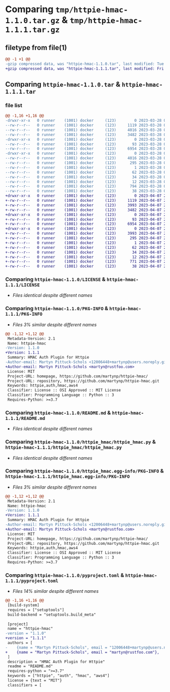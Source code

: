 # Comparing `tmp/httpie-hmac-1.1.0.tar.gz` & `tmp/httpie-hmac-1.1.1.tar.gz`

## filetype from file(1)

```diff
@@ -1 +1 @@
-gzip compressed data, was "httpie-hmac-1.1.0.tar", last modified: Tue Mar 28 05:30:38 2023, max compression
+gzip compressed data, was "httpie-hmac-1.1.1.tar", last modified: Fri Apr  7 20:46:39 2023, max compression
```

## Comparing `httpie-hmac-1.1.0.tar` & `httpie-hmac-1.1.1.tar`

### file list

```diff
@@ -1,16 +1,16 @@
-drwxr-xr-x   0 runner    (1001) docker     (123)        0 2023-03-28 05:30:38.562412 httpie-hmac-1.1.0/
--rw-r--r--   0 runner    (1001) docker     (123)     1119 2023-03-28 05:30:29.000000 httpie-hmac-1.1.0/LICENSE
--rw-r--r--   0 runner    (1001) docker     (123)     4016 2023-03-28 05:30:38.562412 httpie-hmac-1.1.0/PKG-INFO
--rw-r--r--   0 runner    (1001) docker     (123)     3482 2023-03-28 05:30:29.000000 httpie-hmac-1.1.0/README.md
-drwxr-xr-x   0 runner    (1001) docker     (123)        0 2023-03-28 05:30:38.558412 httpie-hmac-1.1.0/httpie_hmac/
--rw-r--r--   0 runner    (1001) docker     (123)       93 2023-03-28 05:30:29.000000 httpie-hmac-1.1.0/httpie_hmac/__init__.py
--rw-r--r--   0 runner    (1001) docker     (123)     6954 2023-03-28 05:30:29.000000 httpie-hmac-1.1.0/httpie_hmac/httpie_hmac.py
-drwxr-xr-x   0 runner    (1001) docker     (123)        0 2023-03-28 05:30:38.562412 httpie-hmac-1.1.0/httpie_hmac.egg-info/
--rw-r--r--   0 runner    (1001) docker     (123)     4016 2023-03-28 05:30:38.000000 httpie-hmac-1.1.0/httpie_hmac.egg-info/PKG-INFO
--rw-r--r--   0 runner    (1001) docker     (123)      295 2023-03-28 05:30:38.000000 httpie-hmac-1.1.0/httpie_hmac.egg-info/SOURCES.txt
--rw-r--r--   0 runner    (1001) docker     (123)        1 2023-03-28 05:30:38.000000 httpie-hmac-1.1.0/httpie_hmac.egg-info/dependency_links.txt
--rw-r--r--   0 runner    (1001) docker     (123)       62 2023-03-28 05:30:38.000000 httpie-hmac-1.1.0/httpie_hmac.egg-info/entry_points.txt
--rw-r--r--   0 runner    (1001) docker     (123)       34 2023-03-28 05:30:38.000000 httpie-hmac-1.1.0/httpie_hmac.egg-info/requires.txt
--rw-r--r--   0 runner    (1001) docker     (123)       12 2023-03-28 05:30:38.000000 httpie-hmac-1.1.0/httpie_hmac.egg-info/top_level.txt
--rw-r--r--   0 runner    (1001) docker     (123)      794 2023-03-28 05:30:29.000000 httpie-hmac-1.1.0/pyproject.toml
--rw-r--r--   0 runner    (1001) docker     (123)       38 2023-03-28 05:30:38.562412 httpie-hmac-1.1.0/setup.cfg
+drwxr-xr-x   0 runner    (1001) docker     (123)        0 2023-04-07 20:46:39.174649 httpie-hmac-1.1.1/
+-rw-r--r--   0 runner    (1001) docker     (123)     1119 2023-04-07 20:46:30.000000 httpie-hmac-1.1.1/LICENSE
+-rw-r--r--   0 runner    (1001) docker     (123)     3993 2023-04-07 20:46:39.174649 httpie-hmac-1.1.1/PKG-INFO
+-rw-r--r--   0 runner    (1001) docker     (123)     3482 2023-04-07 20:46:30.000000 httpie-hmac-1.1.1/README.md
+drwxr-xr-x   0 runner    (1001) docker     (123)        0 2023-04-07 20:46:39.170649 httpie-hmac-1.1.1/httpie_hmac/
+-rw-r--r--   0 runner    (1001) docker     (123)       93 2023-04-07 20:46:30.000000 httpie-hmac-1.1.1/httpie_hmac/__init__.py
+-rw-r--r--   0 runner    (1001) docker     (123)     6954 2023-04-07 20:46:30.000000 httpie-hmac-1.1.1/httpie_hmac/httpie_hmac.py
+drwxr-xr-x   0 runner    (1001) docker     (123)        0 2023-04-07 20:46:39.174649 httpie-hmac-1.1.1/httpie_hmac.egg-info/
+-rw-r--r--   0 runner    (1001) docker     (123)     3993 2023-04-07 20:46:39.000000 httpie-hmac-1.1.1/httpie_hmac.egg-info/PKG-INFO
+-rw-r--r--   0 runner    (1001) docker     (123)      295 2023-04-07 20:46:39.000000 httpie-hmac-1.1.1/httpie_hmac.egg-info/SOURCES.txt
+-rw-r--r--   0 runner    (1001) docker     (123)        1 2023-04-07 20:46:39.000000 httpie-hmac-1.1.1/httpie_hmac.egg-info/dependency_links.txt
+-rw-r--r--   0 runner    (1001) docker     (123)       62 2023-04-07 20:46:39.000000 httpie-hmac-1.1.1/httpie_hmac.egg-info/entry_points.txt
+-rw-r--r--   0 runner    (1001) docker     (123)       34 2023-04-07 20:46:39.000000 httpie-hmac-1.1.1/httpie_hmac.egg-info/requires.txt
+-rw-r--r--   0 runner    (1001) docker     (123)       12 2023-04-07 20:46:39.000000 httpie-hmac-1.1.1/httpie_hmac.egg-info/top_level.txt
+-rw-r--r--   0 runner    (1001) docker     (123)      771 2023-04-07 20:46:30.000000 httpie-hmac-1.1.1/pyproject.toml
+-rw-r--r--   0 runner    (1001) docker     (123)       38 2023-04-07 20:46:39.174649 httpie-hmac-1.1.1/setup.cfg
```

### Comparing `httpie-hmac-1.1.0/LICENSE` & `httpie-hmac-1.1.1/LICENSE`

 * *Files identical despite different names*

### Comparing `httpie-hmac-1.1.0/PKG-INFO` & `httpie-hmac-1.1.1/PKG-INFO`

 * *Files 3% similar despite different names*

```diff
@@ -1,12 +1,12 @@
 Metadata-Version: 2.1
 Name: httpie-hmac
-Version: 1.1.0
+Version: 1.1.1
 Summary: HMAC Auth Plugin for Httpie
-Author-email: Martyn Pittuck-Schols <12006448+martynp@users.noreply.github.com>
+Author-email: Martyn Pittuck-Schols <martyn@rustfoo.com>
 License: MIT
 Project-URL: homepage, https://github.com/martynp/httpie-hmac/
 Project-URL: repository, https://github.com/martynp/httpie-hmac.git
 Keywords: httpie,auth,hmac,aws4
 Classifier: License :: OSI Approved :: MIT License
 Classifier: Programming Language :: Python :: 3
 Requires-Python: >=3.7
```

### Comparing `httpie-hmac-1.1.0/README.md` & `httpie-hmac-1.1.1/README.md`

 * *Files identical despite different names*

### Comparing `httpie-hmac-1.1.0/httpie_hmac/httpie_hmac.py` & `httpie-hmac-1.1.1/httpie_hmac/httpie_hmac.py`

 * *Files identical despite different names*

### Comparing `httpie-hmac-1.1.0/httpie_hmac.egg-info/PKG-INFO` & `httpie-hmac-1.1.1/httpie_hmac.egg-info/PKG-INFO`

 * *Files 3% similar despite different names*

```diff
@@ -1,12 +1,12 @@
 Metadata-Version: 2.1
 Name: httpie-hmac
-Version: 1.1.0
+Version: 1.1.1
 Summary: HMAC Auth Plugin for Httpie
-Author-email: Martyn Pittuck-Schols <12006448+martynp@users.noreply.github.com>
+Author-email: Martyn Pittuck-Schols <martyn@rustfoo.com>
 License: MIT
 Project-URL: homepage, https://github.com/martynp/httpie-hmac/
 Project-URL: repository, https://github.com/martynp/httpie-hmac.git
 Keywords: httpie,auth,hmac,aws4
 Classifier: License :: OSI Approved :: MIT License
 Classifier: Programming Language :: Python :: 3
 Requires-Python: >=3.7
```

### Comparing `httpie-hmac-1.1.0/pyproject.toml` & `httpie-hmac-1.1.1/pyproject.toml`

 * *Files 14% similar despite different names*

```diff
@@ -1,16 +1,16 @@
 [build-system]
 requires = ["setuptools"]
 build-backend = "setuptools.build_meta"
 
 [project]
 name = "httpie-hmac"
-version = "1.1.0"
+version = "1.1.1"
 authors = [
-    {name = "Martyn Pittuck-Schols", email = "12006448+martynp@users.noreply.github.com"},
+    {name = "Martyn Pittuck-Schols", email = "martyn@rustfoo.com"},
 ]
 description = "HMAC Auth Plugin for Httpie"
 readme = "README.md"
 requires-python = ">=3.7"
 keywords = ["httpie", "auth", "hmac", "aws4"]
 license = {text = "MIT"}
 classifiers = [
```

